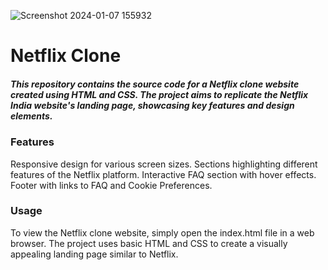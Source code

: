 ![Screenshot 2024-01-07 155932](https://github.com/AryanYadav1912/Netflix-clone/assets/102041624/cdfeced4-b4fd-46db-ba21-dedd80b9f367)

# **Netflix Clone**
##### This repository contains the source code for a Netflix clone website created using HTML and CSS. The project aims to replicate the Netflix India website's landing page, showcasing key features and design elements.

### Features
Responsive design for various screen sizes.
Sections highlighting different features of the Netflix platform.
Interactive FAQ section with hover effects.
Footer with links to FAQ and Cookie Preferences.
### Usage
To view the Netflix clone website, simply open the index.html file in a web browser. The project uses basic HTML and CSS to create a visually appealing landing page similar to Netflix.
